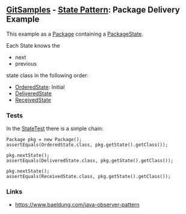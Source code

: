 ## [GitSamples](/../../tree/master) - [State Pattern](/../../tree/java-design-pattern/test/samples/behavioural/state): Package Delivery Example

This example as a [Package](Package.java) containing a 
[PackageState](PackageState).

Each State knows the 
* next
* previous 

state class in the following order: 
* [OrderedState](OrderedState.java): Initial
* [DeliveredState](DeliveredState.java)
* [ReceivedState](ReceivedState.java)

### Tests
In the [StateTest](StateTest.java) there is a simple 
chain:

    Package pkg = new Package();
    assertEquals(OrderedState.class, pkg.getState().getClass());

    pkg.nextState();
    assertEquals(DeliveredState.class, pkg.getState().getClass());

    pkg.nextState();
    assertEquals(ReceivedState.class, pkg.getState().getClass());

### Links
* https://www.baeldung.com/java-observer-pattern
